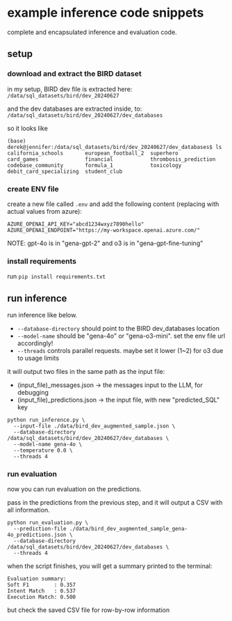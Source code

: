 # example inference code snippets

complete and encapsulated inference and evaluation code.

## setup

### download and extract the BIRD dataset

in my setup, BIRD dev file is extracted here: `/data/sql_datasets/bird/dev_20240627`

and the dev databases are extracted inside, to: `/data/sql_datasets/bird/dev_20240627/dev_databases`

so it looks like

```
(base) derek@jennifer:/data/sql_datasets/bird/dev_20240627/dev_databases$ ls
california_schools       european_football_2  superhero
card_games               financial            thrombosis_prediction
codebase_community       formula_1            toxicology
debit_card_specializing  student_club

```

### create ENV file

create a new file called `.env` and add the following content (replacing with actual values from azure):

```
AZURE_OPENAI_API_KEY="abcd1234wxyz7890hello"
AZURE_OPENAI_ENDPOINT="https://my-workspace.openai.azure.com/"
```

NOTE: gpt-4o is in "gena-gpt-2" and o3 is in "gena-gpt-fine-tuning"

### install requirements

run `pip install requirements.txt`

## run inference

run inference like below.

- `--database-directory` should point to the BIRD dev_databases location
- `--model-name` should be "gena-4o" or "gena-o3-mini". set the env file url accordingly!
- `--threads` controls parallel requests. maybe set it lower (1~2) for o3 due to usage limits

it will output two files in the same path as the input file:

- (input_file)_messages.json -> the messages input to the LLM, for debugging
- (input_file)_predictions.json -> the input file, with new "predicted_SQL" key

```
python run_inference.py \
  --input-file ./data/bird_dev_augmented_sample.json \
  --database-directory  /data/sql_datasets/bird/dev_20240627/dev_databases \
  --model-name gena-4o \
  --temperature 0.0 \
  --threads 4
```

### run evaluation

now you can run evaluation on the predictions.

pass in the predictions from the previous step, and it will output a CSV with all information.

```
python run_evaluation.py \
  --prediction-file ./data/bird_dev_augmented_sample_gena-4o_predictions.json \
  --database-directory  /data/sql_datasets/bird/dev_20240627/dev_databases \
  --threads 4
```

when the script finishes, you will get a summary printed to the terminal:

```
Evaluation summary:
Soft F1        : 0.357
Intent Match   : 0.537
Execution Match: 0.500
```

but check the saved CSV file for row-by-row information